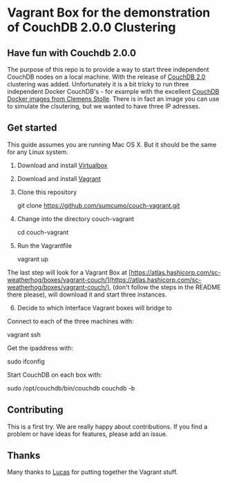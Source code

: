 # Vagrant Box for the demonstration of CouchDB 2.0.0 Clustering

## Have fun with Couchdb 2.0.0

The purpose of this repo is to provide a way to start three independent CouchDB nodes on a local machine. With the release of
[CouchDB 2.0](http://couchdb.apache.org) clustering was added. Unfortunately it is a bit tricky to run three
independent Docker CouchDB's - for example with the excellent [CouchDB Docker images from Clemens Stolle](https://hub.docker.com/r/klaemo/couchdb/). There is in fact an image you can use to simulate the clsutering, but
we wanted to have three IP adresses.

## Get started

This guide assumes you are running Mac OS X. But it should be the same for any Linux system.

1. Download and install [Virtualbox](https://www.virtualbox.org/wiki/Downloads)
2. Download and install [Vagrant](https://www.vagrantup.com/downloads.html)
3. Clone this repository

    git clone https://github.com/sumcumo/couch-vagrant.git

4. Change into the directory couch-vagrant

    cd couch-vagrant

5. Run the Vagrantfile

    vagrant up

The last step will look for a Vagrant Box at [https://atlas.hashicorp.com/sc-weatherhog/boxes/vagrant-couch/](https://atlas.hashicorp.com/sc-weatherhog/boxes/vagrant-couch/), (don't follow the steps in the README there please), will download it and start three instances.


6. Decide to which Interface Vagrant boxes will bridge to

Connect to each of the three machines with:

  vagrant ssh

Get the ipaddress with:

  sudo ifconfig

Start CouchDB on each box with:

  sudo /opt/couchdb/bin/couchdb couchdb -b

## Contributing

This is a first try. We are really happy about contributions. If you find a problem or have ideas for features, please add an issue.

## Thanks

Many thanks to [Lucas](https://github.com/orgs/sumcumo/people/lucasweatherhog) for putting together the Vagrant stuff.

